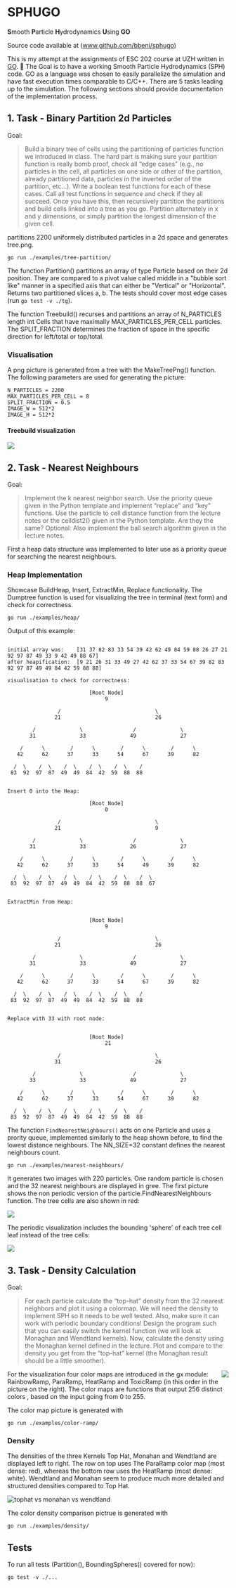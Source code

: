 # SPHUGO

**S**mooth **P**article **H**ydrodynamics **U**sing **GO**

Source code available at (www.github.com/bbeni/sphugo)

This is my attempt at the assignments of ESC 202 course at UZH written in [GO](https://go.dev/ "Go Language"). 🦆 The Goal is to have a working Smooth Particle Hydrodynamics (SPH) code. GO as a language was chosen to easily parallelize the simulation and have fast execution times comparable to C/C++. There are 5 tasks leading up to the simulation. The following sections should provide documentation of the implementation process.

## 1. Task - Binary Partition 2d Particles

Goal:

>Build a binary tree of cells using the partitioning of particles function we introduced in class. The hard part is making sure your partition function is really bomb proof, check all “edge cases” (e.g., no particles in the cell, all particles on one side or other of the partition, already partitioned data, particles in the inverted order of the partition, etc…). Write a boolean test functions for each of these cases. Call all test functions in sequence and check if they all succeed. Once you have this, then recursively partition the partitions and build cells linked into a tree as you go. Partition alternately in x and y dimensions, or simply partition the longest dimension of the given cell.

partitions 2200 uniformely distributed particles in a 2d space and generates tree.png.

```console
go run ./examples/tree-partition/
```

The function Partition() partitions an array of type Particle based on their 2d position. They are compared to a pivot value called middle in a "bubble sort like" manner in a specified axis that can either be "Vertical" or "Horizontal". Returns two partitioned slices a, b. The tests should cover most edge cases (run ```go test -v ./tg```).

The function Treebuild() recurses and partitions an array of N_PARTICLES length int Cells that have maximally MAX_PARTICLES_PER_CELL particles. The SPLIT_FRACTION determines the fraction of space in the specific direction for left/total or top/total.

### Visualisation

A png picture is generated from a tree with the MakeTreePng() function. The following parameters are used for generating the picture:

	N_PARTICLES = 2200
	MAX_PARTICLES_PER_CELL = 8
	SPLIT_FRACTION = 0.5
	IMAGE_W = 512*2
	IMAGE_H = 512*2

#### Treebuild visualization

![](tree.png)


## 2. Task - Nearest Neighbours

Goal:

>Implement the k nearest neighbor search. Use the priority queue given in the Python template and implement “replace” and “key” functions. Use the particle to cell distance function from the lecture notes or the celldist2() given in the Python template. Are they the same? Optional: Also implement the ball search algorithm given in the lecture notes.

First a heap data structure was implemented to later use as a priority queue for searching the nearest neighbours.

### Heap Implementation

Showcase BuildHeap, Insert, ExtractMin, Replace functionality. The Dumptree function is used for visualizing the tree in terminal (text form) and check for correctness.

```console
go run ./examples/heap/
```

Output of this example:

```console

initial array was:    [31 37 82 83 33 54 39 42 62 49 84 59 88 26 27 21 92 97 87 49 33 9 42 49 88 67]
after heapification:  [9 21 26 31 33 49 27 42 62 37 33 54 67 39 82 83 92 97 87 49 49 84 42 59 88 88]

visualisation to check for correctness:

                          [Root Node]
                               9                               

                /                              \                
               21                              26               

        /              \                /              \        
       31              33              49              27       

    /      \        /      \        /      \        /      \    
   42      62      37      33      54      67      39      82   

  /  \    /  \    /  \    /  \    /  \    /
 83  92  97  87  49  49  84  42  59  88  88 


Insert 0 into the Heap:

                          [Root Node]
                               0                               

                /                              \                
               21                              9               

        /              \                /              \        
       31              33              26              27       

    /      \        /      \        /      \        /      \    
   42      62      37      33      54      49      39      82   

  /  \    /  \    /  \    /  \    /  \    /  \  
 83  92  97  87  49  49  84  42  59  88  88  67 


ExtractMin from Heap:


                          [Root Node]
                               9                               

                /                              \                
               21                              26               

        /              \                /              \        
       31              33              49              27       

    /      \        /      \        /      \        /      \    
   42      62      37      33      54      67      39      82   

  /  \    /  \    /  \    /  \    /  \    /
 83  92  97  87  49  49  84  42  59  88  88 


Replace with 33 with root node:


                          [Root Node]
                               21                               

                /                              \                
               31                              26               

        /              \                /              \        
       33              33              49              27       

    /      \        /      \        /      \        /      \    
   42      62      37      33      54      67      39      82   

  /  \    /  \    /  \    /  \    /  \    /
 83  92  97  87  49  49  84  42  59  88  88 

```

The function `FindNearestNeighbours()` acts on one Particle and uses a prority queue, implemented similarly to the heap shown before, to find the lowest distance neighbours. The NN_SIZE=32 constant defines the nearest neighbours count.

```console
go run ./examples/nearest-neighbours/
```

It generates two images with 220 particles. One random particle is chosen and the 32 nearest neighbours are displayed in gree. The first picture shows the non periodic version of the particle.FindNearestNeighbours function. The tree cells are also shown in red:

![](nearest_neighbours.png)

The periodic visualization includes the bounding 'sphere' of each tree cell leaf instead of the tree cells:

![](nearest_neighbours_periodic.png)

## 3. Task - Density Calculation

Goal:

>For each particle calculate the “top-hat” density from the 32 nearest neighbors and plot it using a colormap. We will need the density to implement SPH so it needs to be well tested. Also, make sure it can work with periodic boundary conditions! Design the program such that you can easily switch the kernel function (we will look at Monaghan and Wendtland kernels).
>Now, calculate the density using the Monaghan kernel defined in the lecture. Plot and compare to the density you get from the “top-hat” kernel (the Monaghan result should be a little smoother).

<img align="right" src="customColorMaps.png">

For the visualization four color maps are introduced in the gx module: RainbowRamp, ParaRamp, HeatRamp and ToxicRamp (in this order in the picture on the right). The color maps are functions that output 256 distinct colors , based on the input going from 0 to 255.

The color map picture is generated with

```console 
go run ./examples/color-ramp/
```

### Density

The densities of the three Kernels Top Hat, Monahan and Wendtland are displayed left to right. The row on top uses The ParaRamp color map (most dense: red), whereas the bottom row uses the HeatRamp (most dense: white). Wendtland and Monahan seem to produce much more detailed and structured densities compared to Top Hat.

![tophat vs monahan vs wendtland](density_compare.png)

The color density comparison pictrue is generated with

```console 
go run ./examples/density/
```

## Tests

To run all tests (Partition(), BoundingSpheres() covered for now):

```console
go test -v ./...
```
